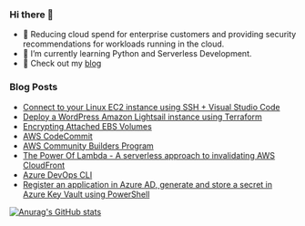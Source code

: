 ### Hi there 👋

- 🔭 Reducing cloud spend for enterprise customers and providing security recommendations for workloads running in the cloud. 
- 🌱 I’m currently learning Python and Serverless Development.
- 📝 Check out my [blog](https://adrianthegreat.com)

### Blog Posts

- [Connect to your Linux EC2 instance using SSH + Visual Studio Code](https://adrianthegreat.com/2022/09/11/Connect-to-your-Linux-EC2-instance-using-SSH-Visual-Studio-Code/)
- [Deploy a WordPress Amazon Lightsail instance using Terraform](https://adrianthegreat.com/2022/05/15/Deploy-a-WordPress-Amazon-Lightsail-instance-using-Terraform/)
- [Encrypting Attached EBS Volumes](https://adrianthegreat.com/2022/04/12/Encrypting-Attached-EBS-Volumes/)
- [AWS CodeCommit](https://dev.to/aws-builders/aws-codecommit-lbp)
- [AWS Community Builders Program](https://aws.amazon.com/developer/community/community-builders)
- [The Power Of Lambda - A serverless approach to invalidating AWS CloudFront](https://adrianthegreat.com/2021/06/16/The-Power-Of-Lambda-A-serverless-approach-to-invalidating-AWS-CloudFront)
- [Azure DevOps CLI](https://adrianthegreat.com/2021/04/17/Azure-DevOps-CLI)
- [Register an application in Azure AD, generate and store a secret in Azure Key Vault using PowerShell](https://adrianthegreat.com/2021/04/03/Register-an-application-in-Azure-AD-generate-and-store-a-secret-in-Azure-Key-Vault-using-PowerShell/)

[![Anurag's GitHub stats](https://github-readme-stats.vercel.app/api?username=adrianm10)](https://github.com/anuraghazra/github-readme-stats)

